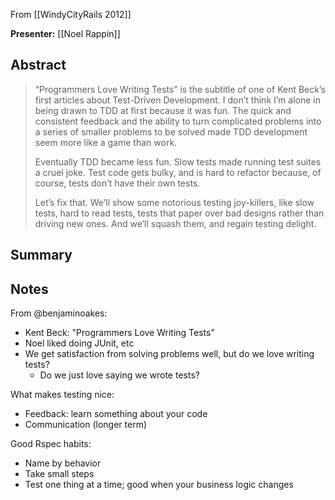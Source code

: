 From [[WindyCityRails 2012]]

**Presenter:** [[Noel Rappin]]

## Abstract

> “Programmers Love Writing Tests” is the subtitle of one of Kent Beck’s first articles about Test-Driven Development. I don’t think I’m alone in being drawn to TDD at first because it was fun. The quick and consistent feedback and the ability to turn complicated problems into a series of smaller problems to be solved made TDD development seem more like a game than work.
> 
> Eventually TDD became less fun. Slow tests made running test suites a cruel joke. Test code gets bulky, and is hard to refactor because, of course, tests don’t have their own tests.
> 
> Let’s fix that. We’ll show some notorious testing joy-killers, like slow tests, hard to read tests, tests that paper over bad designs rather than driving new ones. And we’ll squash them, and regain testing delight.

## Summary

## Notes

From @benjaminoakes:

* Kent Beck: "Programmers Love Writing Tests"
* Noel liked doing JUnit, etc
* We get satisfaction from solving problems well, but do we love writing tests?
    * Do we just love saying we wrote tests?

What makes testing nice:

* Feedback:  learn something about your code
* Communication (longer term)

Good Rspec habits:

* Name by behavior
* Take small steps
* Test one thing at a time; good when your business logic changes
